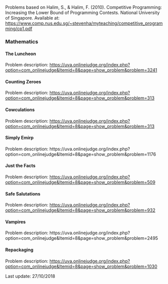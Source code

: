 <p>Problems based on Halim, S., & Halim, F. (2010). Competitive Programming: Increasing the Lower 
            Bound of Programming Contests. National University of Singapore. Available at: 
            <a href="https://www.comp.nus.edu.sg/~stevenha/myteaching/competitive_programming/cp1.pdf">
              https://www.comp.nus.edu.sg/~stevenha/myteaching/competitive_programming/cp1.pdf
            </a>
 </p>
 
<h3>Mathematics</h3>
  <h4>The Luncheon</h4>
    <p>Problem description: <a href="https://uva.onlinejudge.org/index.php?option=com_onlinejudge&Itemid=8&page=show_problem&problem=3241">
      https://uva.onlinejudge.org/index.php?option=com_onlinejudge&Itemid=8&page=show_problem&problem=3241</a></p>

  <h4>Counting Zeroes</h4>
            <p>Problem description: <a href="https://uva.onlinejudge.org/index.php?option=com_onlinejudge&Itemid=8&page=show_problem&problem=313">
            https://uva.onlinejudge.org/index.php?option=com_onlinejudge&Itemid=8&page=show_problem&problem=313</a></p>

  <h4>Cowculations</h4>
    <p>Problem description: <a href="https://uva.onlinejudge.org/index.php?option=com_onlinejudge&Itemid=8&page=show_problem&problem=313">https://uva.onlinejudge.org/index.php?option=com_onlinejudge&Itemid=8&page=show_problem&problem=313</a></p>
  
  <h4>Simply Emirp</h4>
    <p>Problem description: <a href="https://uva.onlinejudge.org/index.php?option=com_onlinejudge&Itemid=8&page=show_problem&problem=1176"></a>https://uva.onlinejudge.org/index.php?option=com_onlinejudge&Itemid=8&page=show_problem&problem=1176</p>
    
  <h4>Just the Facts</h4>
    <p>Problem description: <a href="https://uva.onlinejudge.org/index.php?option=com_onlinejudge&Itemid=8&page=show_problem&problem=509">https://uva.onlinejudge.org/index.php?option=com_onlinejudge&Itemid=8&page=show_problem&problem=509</a></p>
  
  <h4>Safe Salutations</h4>
    <p>Problem description: <a href="https://uva.onlinejudge.org/index.php?option=com_onlinejudge&Itemid=8&page=show_problem&problem=932">https://uva.onlinejudge.org/index.php?option=com_onlinejudge&Itemid=8&page=show_problem&problem=932</a></p>
    
  <h4>Vampires</h4>
    <p>Problem description: <a href="https://uva.onlinejudge.org/index.php?option=com_onlinejudge&Itemid=8&page=show_problem&problem=2495"></a>https://uva.onlinejudge.org/index.php?option=com_onlinejudge&Itemid=8&page=show_problem&problem=2495</p>
    
   <h4>Repackaging</h4>
    <p>Problem description: <a href="https://uva.onlinejudge.org/index.php?option=com_onlinejudge&Itemid=8&page=show_problem&problem=1030">https://uva.onlinejudge.org/index.php?option=com_onlinejudge&Itemid=8&page=show_problem&problem=1030</a></p>

Last update: 27/10/2018
